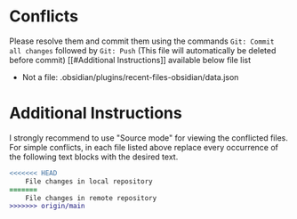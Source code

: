 # Conflicts
Please resolve them and commit them using the commands `Git: Commit all changes` followed by `Git: Push`
(This file will automatically be deleted before commit)
[[#Additional Instructions]] available below file list

- Not a file: .obsidian/plugins/recent-files-obsidian/data.json

# Additional Instructions
I strongly recommend to use "Source mode" for viewing the conflicted files. For simple conflicts, in each file listed above replace every occurrence of the following text blocks with the desired text.

```diff
<<<<<<< HEAD
    File changes in local repository
=======
    File changes in remote repository
>>>>>>> origin/main
```
